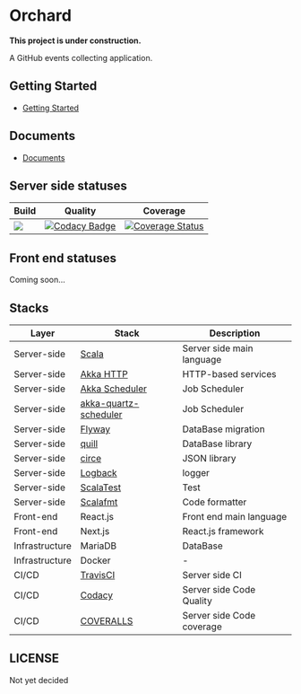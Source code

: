 # Orchard

**This project is under construction.**

A GitHub events collecting application.

## Getting Started

* [Getting Started](./docs/#Setup)

## Documents

* [Documents](./docs)

## Server side statuses

|Build|Quality|Coverage|
|---|---|---|
|[![](https://travis-ci.org/YoshinoriN/Orchard.svg?branch=master)](https://travis-ci.org/YoshinoriN/Orchard)|[![Codacy Badge](https://api.codacy.com/project/badge/Grade/837c3a3046454c2da2b035d60ba30bea)](https://www.codacy.com/app/YoshinoriN/Selfouettellia?utm_source=github.com&amp;utm_medium=referral&amp;utm_content=YoshinoriN/Selfouettellia&amp;utm_campaign=Badge_Grade)|[![Coverage Status](https://coveralls.io/repos/github/YoshinoriN/Orchard/badge.svg?branch=master)](https://coveralls.io/github/YoshinoriN/Orchard?branch=master)|

## Front end statuses

Coming soon...

## Stacks

|Layer|Stack|Description|
|---|---|---|
|Server-side|[Scala](https://www.scala-lang.org/)|Server side main language|
|Server-side|[Akka HTTP](https://akka.io/docs/)|HTTP-based services|
|Server-side|[Akka Scheduler](https://akka.io/docs/)|Job Scheduler|
|Server-side|[akka-quartz-scheduler](https://github.com/enragedginger/akka-quartz-scheduler/)|Job Scheduler|
|Server-side|[Flyway](https://flywaydb.org/)|DataBase migration|
|Server-side|[quill](https://getquill.io/)|DataBase library|
|Server-side|[circe](https://circe.github.io/circe/)|JSON library|
|Server-side|[Logback](https://logback.qos.ch/)|logger|
|Server-side|[ScalaTest](http://www.scalatest.org/)|Test|
|Server-side|[Scalafmt](https://scalameta.org/scalafmt/)|Code formatter|
|Front-end|React.js|Front end main language|
|Front-end|Next.js|React.js framework|
|Infrastructure|MariaDB|DataBase|
|Infrastructure|Docker|-|
|CI/CD|[TravisCI](https://travis-ci.org/YoshinoriN/Orchard)|Server side CI|
|CI/CD|[Codacy](https://app.codacy.com/project/YoshinoriN/Orchard/dashboard)|Server side Code Quality|
|CI/CD|[COVERALLS](https://coveralls.io/github/YoshinoriN/Orchard?branch=master)|Server side Code coverage|

## LICENSE

Not yet decided
